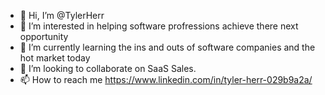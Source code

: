 - 👋 Hi, I’m @TylerHerr
- 👀 I’m interested in helping software profressions achieve there next opportunity
- 🌱 I’m currently learning the ins and outs of software companies and the hot market today
- 💞️ I’m looking to collaborate on SaaS Sales.
- 📫 How to reach me https://www.linkedin.com/in/tyler-herr-029b9a2a/

<!---
TylerHerr/TylerHerr is a ✨ special ✨ repository because its `README.md` (this file) appears on your GitHub profile.
You can click the Preview link to take a look at your changes.
--->
